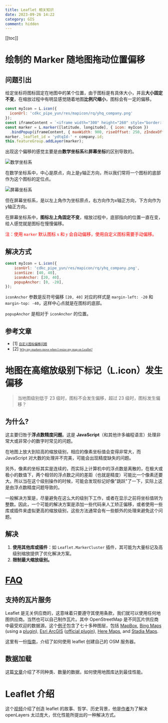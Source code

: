 ```yaml
---
title: Leaflet 相关知识
date: 2023-09-26 14:22
category: GIS
comment: hidden
---
```


[[toc]]

# 绘制的 Marker 随地图拖动位置偏移

## 问题引出

给定坐标将图标固定在地图中的某个位置，由于图标是有具体大小，并且**大小固定不变**，在缩放过程中有明显感觉随着地图**比例尺缩小**，图标会有一定的偏移。

```js
const myIcon = L.icon({
  iconUrl: 'cdkc_pipe_yun/res/mapicon/rq/yhq_company.png'
});
const iframeContent = `<iframe width="300" height="260" style="border: none;" src="cdkc_pipe_yun/2d/base/yhqCompany_light/popup.html" tenantId="${company.id}"></iframe>`;
const marker = L.marker([latitude, longitude], { icon: myIcon })
  .bindPopup(iframeContent, { maxWidth: 900, riseOffset: 250, zIndexOffset: 1000 });
marker._leaflet_id = 'ydtqId-' + company.id;
this.featureGroup.addLayer(marker);
```

出现这个偏移的感觉主要是由**数学坐标系**和**屏幕坐标**的区别导致的。

<Image zoom="0.3" src="/images/2024/数学坐标系.png">数学坐标系</Image>

在数学坐标系中，中心是原点，向上是y轴正方向，所以我们常将一个图标的底部作为这个图标的定位点。

<Image zoom="0.3" src="/images/2024/屏幕坐标系.png">屏幕坐标系</Image>

但在屏幕坐标系，是以左上角作为坐标原点，右方向作为x轴正方向，下方向作为y轴正方向。

在屏幕坐标系中，**图标左上角固定不变**，缩放过程中，底部指向的位置一直在变，给人感觉就是图标在慢慢偏移。

<font color="red" face="宋体">注：使用 `marker` 默认图标 x 和 y 会自动偏移，使用自定义图标需要手动偏移。</font>

## 解决方式

```js
const myIcon = L.icon({
    iconUrl: 'cdkc_pipe_yun/res/mapicon/rq/yhq_company.png',
    iconSize: [40, 40],
    iconAnchor: [20, 40],
    popupAnchor: [0, -20],
});
```

`iconAnchor` 参数是反符号偏移 `[20, 40]` 对应的样式是 `margin-left: -20` 和 `margin-top: -40`，这样中心点就是在图标的底部。

`popupAnchor` 是相对于 `iconAnchor` 的位置。

## 参考文章

- [1] <font size="0.1" face="宋体">[自定义图标偏移问题](https://juejin.cn/post/7255514764753764411)</font>
- [2] <font size="0.1" face="宋体">[Why my markers move when I resize my map on Leaflet?](https://gis.stackexchange.com/questions/352480/why-my-markers-move-when-i-resize-my-map-on-leaflet)</font>


# 地图在高缩放级别下标记（L.icon）发生偏移

> 当地图级别低于 23 级时，图标不会发生偏移，超过 23 级时，图标发生偏移？

## 为什么?

这主要归咎于**浮点数精度问题**。这是 **JavaScript**（和其他许多编程语言）处理非常大或非常小的数字时常见的问题。

在地图上放大到较高的缩放级别，相应的像素坐标值会变得非常大，而 JavaScript 对大数的处理并不完美，可能会出现精度缺失的问题。

另外，像素的坐标其实是连续的，而实际上计算机中的浮点数是离散的，在极大或极小的数值下，两个相邻的浮点数之间的差距（也就是精度）可能比一个像素还要大。所以当在这个级别操作的时候，可能会发现标记好像"跳跃"了一下，实际上这是由浮点数精度问题导致的。

一般解决方案是，尽量避免在这么大的级别下工作，或者在显示之前将坐标值转为整数。因此，一个可能的解决方案是添加一些代码来人工矫正偏移，或者使用一些库或插件来虚拟更高的缩放级别，这些方法通常会有一些额外的处理来避免这个问题。

## 解决

1. **使用其他库或插件**：如 `Leaflet.MarkerCluster` 插件，其可能为大量标记及高级别缩放提供了优化解决方案。
2. **限制最大缩放级别。**

# [FAQ](https://github.com/Leaflet/Leaflet/blob/main/FAQ.md)

## 支持的瓦片服务

Leaflet 是无关供应商的，这意味着只要遵守其使用条款，我们就可以使用任何地图供应商。当然也可以自己制作瓦片。其中 OpenStreetMap 是不同瓦片供应商中最受欢迎的数据源。这个[例子](https://leaflet-extras.github.io/leaflet-providers/preview/)包含了七十多种图层，包括 [MapBox](http://mapbox.com/), [Bing Maps](http://www.microsoft.com/maps/choose-your-bing-maps-API.aspx) (using a [plugin](https://github.com/shramov/leaflet-plugins)), [Esri ArcGIS](http://www.esri.com/software/arcgis/arcgisonline/maps/maps-and-map-layers) ([official plugin](https://github.com/Esri/esri-leaflet)), [Here Maps](https://developer.here.com/), and [Stadia Maps](https://docs.stadiamaps.com/tutorials/raster-maps-with-leaflet/).

这里有一份[指南](http://switch2osm.org/serving-tiles/)，介绍了如何使用 leaflet 创建自己的 OSM 服务器。

## 数据加载

这篇[文章](https://github.com/tmcw/mapmakers-cheatsheet)介绍了不同种类、数量的数据，如何使用地图库达到最佳性能。

# Leaflet 介绍

这个[视频](http://www.youtube.com/watch?v=_P2SaCPbJ4w)介绍了创造 leaflet 的故事、哲学、历史背景，他是[作者](https://agafonkin.com/)为了解决 openLayers 太过庞大，优化性能所提出的一种解决方式。